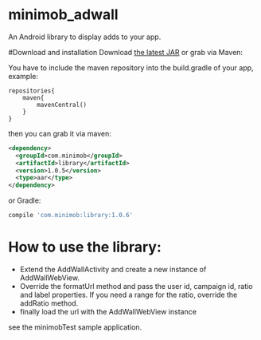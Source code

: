 # minimob_adwall
An Android library to display adds to your app.

#Download and installation
Download [the latest JAR][1] or grab via Maven:


You have to include the maven repository into the build.gradle of your app, example:
```maven
repositories{
    maven{
        mavenCentral()
    }
}
```
then you can grab it via maven:
```xml
<dependency>
  <groupId>com.minimob</groupId>
  <artifactId>library</artifactId>
  <version>1.0.5</version>
  <type>aar</type>
</dependency>
```
or Gradle:
```groovy
compile 'com.minimob:library:1.0.6'
```

# How to use the library:
- Extend the AddWallActivity and create a new instance of AddWallWebView.
- Override the formatUrl method and pass the user id, campaign id, ratio and label properties. If you need a range for the ratio, override the addRatio method.
- finally load the url with the AddWallWebView instance

see the minimobTest sample application.

[1]:https://github.com/shermanventures/minimob_adwall/blob/master/addwall.jar?raw=true
